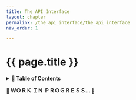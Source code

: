 ```yaml
---
title: The API Interface
layout: chapter
permalink: /the_api_interface/the_api_interface
nav_order: 1

---
```


# {{ page.title }}

<details>
<summary>
<strong>📖 Table of Contents</strong>
</summary>

  {{ "
<!-- vim-markdown-toc GitLab -->

<!-- vim-markdown-toc -->
       " | markdownify }}

</details>


**🚧  ＷＯＲＫ  ＩＮ  ＰＲＯＧＲＥＳＳ...  🚧**

